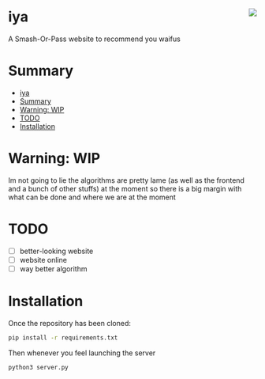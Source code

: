 # iya <img align="right"  src="https://img.shields.io/tokei/lines/github/apoleon33/iya">

A Smash-Or-Pass website to recommend you waifus

# Summary

- [iya](#iya-)
- [Summary](#summary)
- [Warning: WIP](#warning-wip)
- [TODO](#todo)
- [Installation](#installation)

# Warning: WIP

Im not going to lie the algorithms are pretty lame (as well as the frontend and a bunch of other stuffs) at the moment so there is a big margin with what can be done and where we are at the moment

# TODO

- [ ] better-looking website
- [ ] website online
- [ ] way better algorithm

# Installation

Once the repository has been cloned:

```sh
pip install -r requirements.txt
```

Then whenever you feel launching the server

```sh
python3 server.py
```
